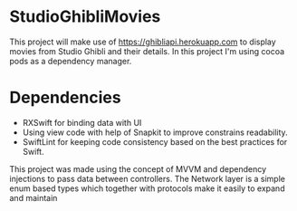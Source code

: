 # StudioGhibliMovies
This project will make use of https://ghibliapi.herokuapp.com to display movies from Studio Ghibli and their details.
In this project I'm using cocoa pods as a dependency manager.

# Dependencies
- RXSwift for binding data with UI
- Using view code with help of Snapkit to improve constrains readability.
- SwiftLint for keeping code consistency based on the best practices for Swift.

This project was made using the concept of MVVM and dependency injections to pass data between controllers.
The Network layer is a simple enum based types which together with protocols make it easily to expand and maintain
